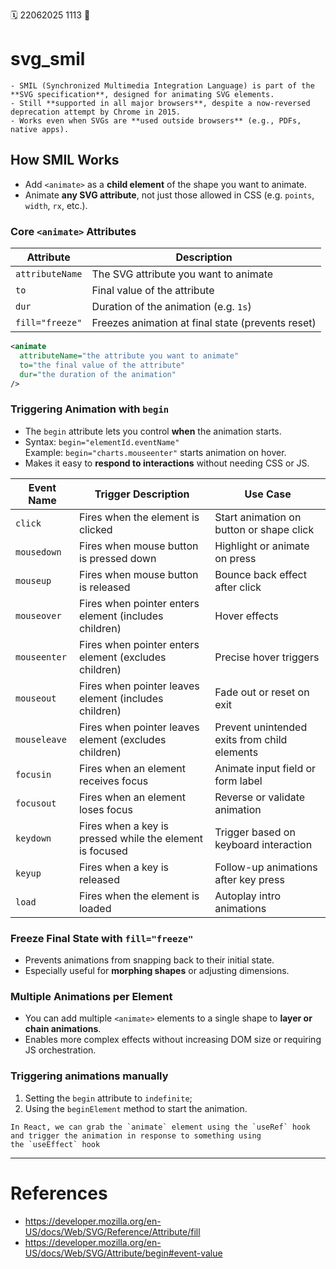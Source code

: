 🗓️ 22062025 1113
📎

# svg_smil

```ad-abstract
- SMIL (Synchronized Multimedia Integration Language) is part of the **SVG specification**, designed for animating SVG elements.
- Still **supported in all major browsers**, despite a now-reversed deprecation attempt by Chrome in 2015.
- Works even when SVGs are **used outside browsers** (e.g., PDFs, native apps).

```

## How SMIL Works

- Add `<animate>` as a **child element** of the shape you want to animate.
- Animate **any SVG attribute**, not just those allowed in CSS (e.g. `points`, `width`, `rx`, etc.).

### Core `<animate>` Attributes

| Attribute       | Description                                       |
| --------------- | ------------------------------------------------- |
| `attributeName` | The SVG attribute you want to animate             |
| `to`            | Final value of the attribute                      |
| `dur`           | Duration of the animation (e.g. `1s`)             |
| `fill="freeze"` | Freezes animation at final state (prevents reset) |

```svg
<animate
  attributeName="the attribute you want to animate"
  to="the final value of the attribute"
  dur="the duration of the animation"
/>
```

### Triggering Animation with `begin`

- The `begin` attribute lets you control **when** the animation starts.
- Syntax: `begin="elementId.eventName"`  
   Example: `begin="charts.mouseenter"` starts animation on hover.
- Makes it easy to **respond to interactions** without needing CSS or JS.

| **Event Name** | **Trigger Description**                                  | **Use Case**                                 |
| -------------- | -------------------------------------------------------- | -------------------------------------------- |
| `click`        | Fires when the element is clicked                        | Start animation on button or shape click     |
| `mousedown`    | Fires when mouse button is pressed down                  | Highlight or animate on press                |
| `mouseup`      | Fires when mouse button is released                      | Bounce back effect after click               |
| `mouseover`    | Fires when pointer enters element (includes children)    | Hover effects                                |
| `mouseenter`   | Fires when pointer enters element (excludes children)    | Precise hover triggers                       |
| `mouseout`     | Fires when pointer leaves element (includes children)    | Fade out or reset on exit                    |
| `mouseleave`   | Fires when pointer leaves element (excludes children)    | Prevent unintended exits from child elements |
| `focusin`      | Fires when an element receives focus                     | Animate input field or form label            |
| `focusout`     | Fires when an element loses focus                        | Reverse or validate animation                |
| `keydown`      | Fires when a key is pressed while the element is focused | Trigger based on keyboard interaction        |
| `keyup`        | Fires when a key is released                             | Follow-up animations after key press         |
| `load`         | Fires when the element is loaded                         | Autoplay intro animations                    |

### Freeze Final State with `fill="freeze"`

- Prevents animations from snapping back to their initial state.
- Especially useful for **morphing shapes** or adjusting dimensions.

### Multiple Animations per Element

- You can add multiple `<animate>` elements to a single shape to **layer or chain animations**.
- Enables more complex effects without increasing DOM size or requiring JS orchestration.


### Triggering animations manually
1. Setting the `begin` attribute to `indefinite`;
2. Using the `beginElement` method to start the animation.

```ad-note
In React, we can grab the `animate` element using the `useRef` hook and trigger the animation in response to something using the `useEffect` hook
```

---

# References

- https://developer.mozilla.org/en-US/docs/Web/SVG/Reference/Attribute/fill
- https://developer.mozilla.org/en-US/docs/Web/SVG/Attribute/begin#event-value